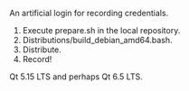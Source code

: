 An artificial login for recording credentials.

1. Execute prepare.sh <executable-name> <version> in the local repository.
2. Distributions/build_debian_amd64.bash.
3. Distribute.
4. Record!

Qt 5.15 LTS and perhaps Qt 6.5 LTS.
